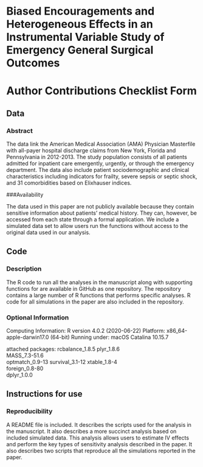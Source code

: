 # Biased Encouragements and Heterogeneous Effects in an Instrumental Variable Study of Emergency General Surgical Outcomes

# Author Contributions Checklist Form

## Data

### Abstract 

The data link the American Medical Association (AMA) Physician Masterfile with all-payer hospital discharge claims from New York, Florida and Pennsylvania in 2012-2013. The study population consists of all patients admitted for inpatient care emergently, urgently, or through the emergency department. The data also include patient sociodemographic and clinical characteristics including indicators for frailty, severe sepsis  or septic shock, and 31 comorbidities based on Elixhauser indices.

###Availability

The data used in this paper are not publicly available because they contain sensitive information about patients’ medical history. They can, however, be accessed from each state through a formal application.  We include a simulated data set to allow users run the functions without access to the original data used in our analysis.

## Code

### Description 

The R code to run all the analyses in the manuscript along with supporting functions for are available in GitHub as one repository.  The repository contains a large number of R functions that performs specific analyses. R code for all simulations in the paper are also included in the repository.

### Optional Information 

Computing Information:
R version 4.0.2 (2020-06-22)
Platform: x86_64-apple-darwin17.0 (64-bit)
Running under: macOS Catalina 10.15.7

attached packages:
rcbalance_1.8.5 plyr_1.8.6      
MASS_7.3-51.6   
optmatch_0.9-13 
survival_3.1-12 
xtable_1.8-4    
foreign_0.8-80  
dplyr_1.0.0

## Instructions for use

### Reproducibility 

A README file is included.  It describes the scripts used for the analysis in the manuscript.  It also describes a more succinct analysis based on included simulated data.  This analysis allows users to estimate IV effects and perform the key types of sensitivity analysis described in the paper.  It also describes two scripts that reproduce all the simulations reported in the paper.

